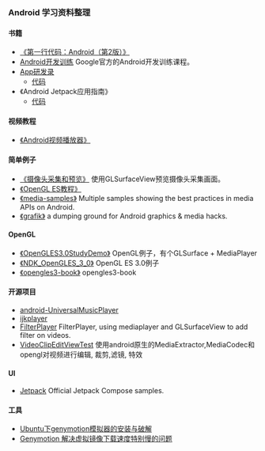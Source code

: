 ### Android 学习资料整理

#### 书籍
+ [《第一行代码：Android（第2版）》](https://book.douban.com/subject/26915433/)
+ [Android开发训练](http://www.android-doc.com/training/index.html) Google官方的Android开发训练课程。
+ [App研发录](https://book.douban.com/subject/26649050/) 
    + [代码](./AppProgrammingSource/) 
+ 《Android Jetpack应用指南》
    + [代码](https://github.com/feixiao/JetpackTest)

#### 视频教程
+ [《Android视频播放器》](http://www.imooc.com/learn/788)


#### 简单例子
+ [《摄像头采集和预览》](https://github.com/feixiao/FboCamera.gi) 使用GLSurfaceView预览摄像头采集画面。
+ [《OpenGL ES教程》](https://github.com/feixiao/NDK_OpenGLES_3_0)
+ [《media-samples》](https://github.com/feixiao/media-samples)  Multiple samples showing the best practices in media APIs on Android.
+ [《grafik》](https://github.com/feixiao/grafika) a dumping ground for Android graphics & media hacks.


#### OpenGL
+ [《OpenGLES3.0StudyDemo》](https://github.com/feixiao/OpenGLES3.0StudyDemo) OpenGL例子，有个GLSurface + MediaPlayer
+ [《NDK_OpenGLES_3_0》](https://github.com/feixiao/NDK_OpenGLES_3_0.git)   OpenGL ES 3.0例子
+ [《opengles3-book》](https://github.com/feixiao/opengles3-book.git)       opengles3-book

#### 开源项目
+ [android-UniversalMusicPlayer](https://github.com/googlesamples/android-UniversalMusicPlayer)
+ [ijkplayer](https://github.com/feixiao/ijkplayer)
+ [FilterPlayer](https://github.com/feixiao/FilterPlayer) FilterPlayer, using mediaplayer and GLSurfaceView to add filter on videos.
+ [VideoClipEditViewTest](https://github.com/feixiao/VideoClipEditViewTest) 使用android原生的MediaExtractor,MediaCodec和opengl对视频进行编辑, 裁剪,滤镜, 特效

#### UI
+ [Jetpack](https://github.com/android/compose-samples) Official Jetpack Compose samples.

#### 工具
+ [Ubuntu下genymotion模拟器的安装与破解](http://www.jianshu.com/p/67b4e71380d1)
+ [Genymotion 解决虚拟镜像下载速度特别慢的问题](http://blog.csdn.net/qing666888/article/details/51622762)
